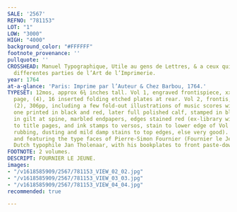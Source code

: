 ```yaml
---
SALE: '2567'
REFNO: "781153"
LOT: "1"
LOW: "3000"
HIGH: "4000"
background_color: "#FFFFFF"
footnote_provenance: ''
pullquote: ''
CROSSHEAD: Manuel Typographique, Utile au gens de Lettres, & a ceux qui exercent les
  differentes parties de l’Art de l’Imprimerie.
year: 1764
at-a-glance: 'Paris: Imprime par l’Auteur & Chez Barbou, 1764.'
TYPESET: 12mos, approx 6¾ inches tall. Vol 1, engraved frontispiece, xxxii, 323, errata
  page, (4), 16 inserted folding etched plates at rear. Vol 2, frontis, title, xliv,
  (2), 306pp, including a few fold-out illustrations of music scores within text pages,
  one printed in black and red, later full polished calf, stamped in blind, lettered
  in gilt at spine, marbled endpapers, edges stained red (ex-library with blind stamps
  to title pages, and ink stamps to versos, stain to lower edge of Vol 1, moderate
  rubbing, dusting and mild damp stains to top edges, else very good). Written by,
  and featuring the type faces of Pierre-Simon Fournier (Fournier le Jeune). <R><R>Ex-collection
  Dutch typophile Jan Tholenaar, with his bookplates to front paste-downs.
FOOTNOTE: 2 volumes.
DESCRIPT: FOURNIER LE JEUNE.
images:
- "/v1618585909/2567/781153_VIEW_02_02.jpg"
- "/v1618585909/2567/781153_VIEW_03_03.jpg"
- "/v1618585909/2567/781153_VIEW_04_04.jpg"
recommended: true

---
```

